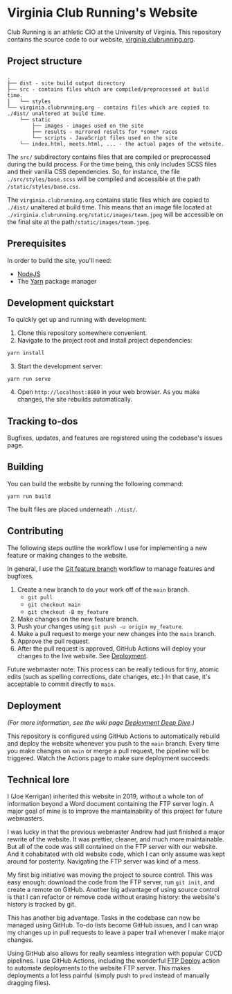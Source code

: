 # Virginia Club Running's Website
Club Running is an athletic CIO at the University of Virginia. This repository contains the source code to our website, [virginia.clubrunning.org](http://virginia.clubrunning.org/).

## Project structure

```
.
├── dist - site build output directory
├── src - contains files which are compiled/preprocessed at build time.
│   └── styles
└── virginia.clubrunning.org - contains files which are copied to ./dist/ unaltered at build time.
    └── static
        ├── images - images used on the site
        ├── results - mirrored results for *some* races
        └── scripts - JavaScript files used on the site
    └── index.html, meets.html, ... - the actual pages of the website.
```

The `src/` subdirectory contains files that are compiled or preprocessed during the build process. For the time being, this only includes SCSS files and their vanilla CSS dependencies. So, for instance, the file `./src/styles/base.scss` will be compiled and accessible at the path `/static/styles/base.css`.

The `virginia.clubrunning.org` contains static files which are copied to `./dist/` unaltered at build time. This means that an image file located at `./virginia.clubrunning.org/static/images/team.jpeg` will be accessible on the final site at the path`/static/images/team.jpeg`.

## Prerequisites
In order to build the site, you'll need:

- [NodeJS](https://nodejs.org/en/)
- The [Yarn](https://yarnpkg.com/) package manager

## Development quickstart

To quickly get up and running with development:

1. Clone this repository somewhere convenient.
2. Navigate to the project root and install project dependencies:
```bash
yarn install
```
3. Start the development server:
```
yarn run serve
```
4. Open `http://localhost:8080` in your web browser. As you make changes, the site rebuilds automatically.

## Tracking to-dos
Bugfixes, updates, and features are registered using the codebase's issues page.

## Building
You can build the website by running the following command:
```
yarn run build
```

The built files are placed underneath `./dist/`.

## Contributing
The following steps outline the workflow I use for implementing a new feature or making changes to the website.

In general, I use the [Git feature branch](https://www.atlassian.com/git/tutorials/comparing-workflows/feature-branch-workflow) workflow to manage features and bugfixes.

1. Create a new branch to do your work off of the `main` branch.
    - `git pull`
    - `git checkout main`
    - `git checkout -B my_feature`
2. Make changes on the new feature branch.
4. Push your changes using `git push -u origin my_feature`.
5. Make a pull request to merge your new changes into the `main` branch.
6. Approve the pull request.
7. After the pull request is approved, GitHub Actions will deploy your changes to the live website. See [Deployment](#deployment).

Future webmaster note: This process can be really tedious for tiny, atomic edits (such as spelling corrections, date changes, etc.) In that case, it's acceptable to commit directly to `main`.

## Deployment
*(For more information, see the wiki page [Deployment Deep Dive](https://github.com/uva-club-running/virginia.clubrunning.org/wiki/Deployment-Deep-Dive).)*

This repository is configured using GitHub Actions to automatically rebuild and deploy the website whenever you push to the `main` branch. Every time you make changes on `main` or merge a pull request, the pipeline will be triggered. Watch the Actions page to make sure deployment succeeds.

## Technical lore
I (Joe Kerrigan) inherited this website in 2019, without a whole ton of information beyond a Word document containing the FTP server login. A major goal of mine is to improve the maintainability of this project for future webmasters.

I was lucky in that the previous webmaster Andrew had just finished a major rewrite of the website. It was prettier, cleaner, and much more maintainable. But all of the code was still contained on the FTP server with our website. And it cohabitated with old website code, which I can only assume was kept around for posterity. Navigating the FTP server was kind of a mess.

My first big initiative was moving the project to source control. This was easy enough: download the code from the FTP server, run `git init`, and create a remote on GitHub. Another big advantage of using source control is that I can refactor or remove code without erasing history: the website's history is tracked by git.

This has another big advantage. Tasks in the codebase can now be managed using GitHub. To-do lists become GitHub issues, and I can wrap my changes up in pull requests to leave a paper trail whenever I make major changes.

Using GitHub also allows for really seamless integration with popular CI/CD pipelines. I use GitHub Actions, including the wonderful [FTP Deploy](https://github.com/marketplace/actions/ftp-deploy) action to automate deployments to the website FTP server. This makes deployments a lot less painful (simply push to `prod` instead of manually dragging files).
